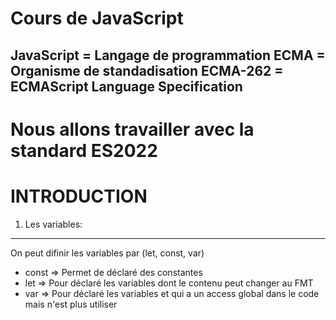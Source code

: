 Cours de JavaScript
===========================================================
JavaScript = Langage de programmation
ECMA = Organisme de standadisation
ECMA-262 = ECMAScript Language Specification
------------------------------------------------------------
Nous allons travailler avec la standard ES2022
============================================================
INTRODUCTION
============================================================
1. Les variables:
--------------------------
On peut difinir les variables par (let, const, var)
* const => Permet de déclaré des constantes
* let => Pour déclaré les variables dont le contenu peut changer au FMT
* var => Pour déclaré les variables et qui a un access global dans le code mais n'est plus utiliser
